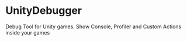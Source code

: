 # UnityDebugger
Debug Tool for Unity games. Show Console, Profiler and Custom Actions inside your games 
